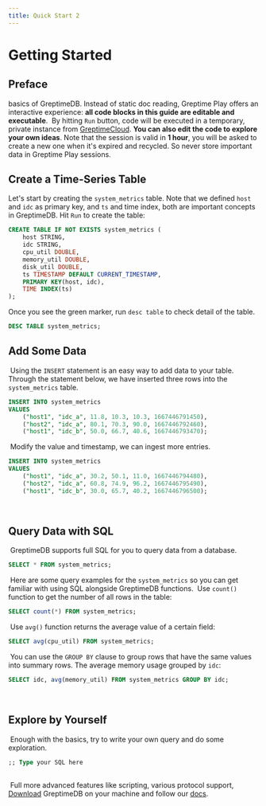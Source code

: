 ```yaml
---
title: Quick Start 2
---
```

# Getting Started

## Preface

basics of GreptimeDB. Instead of static doc reading, Greptime Play offers an
interactive experience: **all code blocks in this guide are editable and
executable**.
​
By hitting `Run` button, code will be executed in a temporary, private instance
from [GreptimeCloud](https://greptime.com/product/cloud). **You can also edit
the code to explore your own ideas**. Note that the session is valid in **1
hour**, you will be asked to create a new one when it's expired and recycled. So
never store important data in Greptime Play sessions.
​
## Create a Time-Series Table

Let's start by creating the `system_metrics` table. Note that we defined `host`
and `idc` as primary key, and `ts` and time index, both are important concepts
in GreptimeDB. Hit `Run` to create the table:
​

```sql
CREATE TABLE IF NOT EXISTS system_metrics (
    host STRING,
    idc STRING,
    cpu_util DOUBLE,
    memory_util DOUBLE,
    disk_util DOUBLE,
    ts TIMESTAMP DEFAULT CURRENT_TIMESTAMP,
    PRIMARY KEY(host, idc),
    TIME INDEX(ts)
);
```

Once you see the green marker, run `desc table` to check detail of the table.
​
```sql
DESC TABLE system_metrics;
```

## Add Some Data

​
Using the `INSERT` statement is an easy way to add data to your table. Through
the statement below, we have inserted three rows into the `system_metrics`
table.
​

``` sql
INSERT INTO system_metrics
VALUES
    ("host1", "idc_a", 11.8, 10.3, 10.3, 1667446791450),
    ("host2", "idc_a", 80.1, 70.3, 90.0, 1667446792460),
    ("host1", "idc_b", 50.0, 66.7, 40.6, 1667446793470);
```

​
Modify the value and timestamp, we can ingest more entries.
​

``` sql
INSERT INTO system_metrics
VALUES
    ("host1", "idc_a", 30.2, 50.1, 11.0, 1667446794480),
    ("host2", "idc_a", 60.8, 74.9, 96.2, 1667446795490),
    ("host1", "idc_b", 30.0, 65.7, 40.2, 1667446796500);
```

​

## Query Data with SQL

​
GreptimeDB supports full SQL for you to query data from a database.
​

``` sql
SELECT * FROM system_metrics;
```

​
Here are some query examples for the `system_metrics` so you can get familiar
with using SQL alongside GreptimeDB functions.
​
Use `count()` function to get the number of all rows in the table:
​

``` sql
SELECT count(*) FROM system_metrics;
```

​
Use `avg()` function returns the average value of a certain field:
​

``` sql
SELECT avg(cpu_util) FROM system_metrics;
```

​
You can use the `GROUP BY` clause to group rows that have the same values into
summary rows. The average memory usage grouped by `idc`:
​

```sql
SELECT idc, avg(memory_util) FROM system_metrics GROUP BY idc;
```

​

## Explore by Yourself

​
Enough with the basics, try to write your own query and do some exploration.
​

```sql
;; Type your SQL here
​
```

​
Full more advanced features like scripting, various protocol support,
[Download](https://greptime.com/downloads/) GreptimeDB on your machine and
follow our [docs](https://docs.greptime.com).
